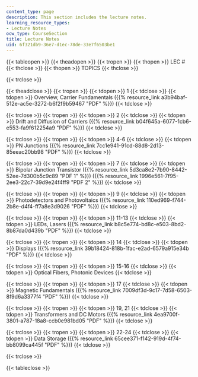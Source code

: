 ```yaml
---
content_type: page
description: This section includes the lecture notes.
learning_resource_types:
- Lecture Notes
ocw_type: CourseSection
title: Lecture Notes
uid: 6f321db9-36e7-d1ec-78de-33e7f6503be1
---
```


{{< tableopen >}}
{{< theadopen >}}
{{< tropen >}}
{{< thopen >}}
LEC #
{{< thclose >}}
{{< thopen >}}
TOPICS
{{< thclose >}}

{{< trclose >}}

{{< theadclose >}}
{{< tropen >}}
{{< tdopen >}}
1
{{< tdclose >}}
{{< tdopen >}}
Overview, Carrier Fundamentals ({{% resource_link a3b94baf-512e-ac5e-3272-b6f2f9b59467 "PDF" %}})
{{< tdclose >}}

{{< trclose >}}
{{< tropen >}}
{{< tdopen >}}
2
{{< tdclose >}}
{{< tdopen >}}
Drift and Diffusion of Carriers ({{% resource_link b04f645a-6077-1cb6-e553-fa9f612254a9 "PDF" %}})
{{< tdclose >}}

{{< trclose >}}
{{< tropen >}}
{{< tdopen >}}
4-6
{{< tdclose >}}
{{< tdopen >}}
PN Junctions ({{% resource_link 7cc1e941-91cd-88d8-2d13-85eeac20bb98 "PDF" %}})
{{< tdclose >}}

{{< trclose >}}
{{< tropen >}}
{{< tdopen >}}
7
{{< tdclose >}}
{{< tdopen >}}
Bipolar Junction Transistor ({{% resource_link 5d3ca8e2-7b90-8442-52ee-7d300b5c9c89 "PDF 1" %}}) ({{% resource_link 1996e561-7f95-2ee3-22c7-39d9e24f4ff9 "PDF 2" %}})
{{< tdclose >}}

{{< trclose >}}
{{< tropen >}}
{{< tdopen >}}
9
{{< tdclose >}}
{{< tdopen >}}
Photodetectors and Photovoltaics ({{% resource_link 110ed969-f744-2b8e-d4f4-ff7a8e3d9026 "PDF" %}})
{{< tdclose >}}

{{< trclose >}}
{{< tropen >}}
{{< tdopen >}}
11-13
{{< tdclose >}}
{{< tdopen >}}
LEDs, Lasers ({{% resource_link b8c5e774-bd8c-e503-8bd2-8b87da0d439b "PDF" %}})
{{< tdclose >}}

{{< trclose >}}
{{< tropen >}}
{{< tdopen >}}
14
{{< tdclose >}}
{{< tdopen >}}
Displays ({{% resource_link 39b18424-818b-1fac-e2ad-6579a915e34b "PDF" %}})
{{< tdclose >}}

{{< trclose >}}
{{< tropen >}}
{{< tdopen >}}
15-16
{{< tdclose >}}
{{< tdopen >}}
Optical Fibers, Photonic Devices
{{< tdclose >}}

{{< trclose >}}
{{< tropen >}}
{{< tdopen >}}
17
{{< tdclose >}}
{{< tdopen >}}
Magnetic Fundamentals ({{% resource_link 7009df3d-9c17-7d58-6503-8f9d6a3377f4 "PDF" %}})
{{< tdclose >}}

{{< trclose >}}
{{< tropen >}}
{{< tdopen >}}
19, 21
{{< tdclose >}}
{{< tdopen >}}
Transformers and DC Motors ({{% resource_link 4ea9700f-3801-a787-18a8-ccb0e981bd05 "PDF" %}})
{{< tdclose >}}

{{< trclose >}}
{{< tropen >}}
{{< tdopen >}}
22-24
{{< tdclose >}}
{{< tdopen >}}
Data Storage ({{% resource_link 65cee371-f142-919d-4f74-bb8099ca445f "PDF" %}})
{{< tdclose >}}

{{< trclose >}}

{{< tableclose >}}